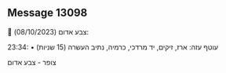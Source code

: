 ## Message 13098

🔴 צבע אדום (08/10/2023):

23:34:
• עוטף עזה: ארז, זיקים, יד מרדכי, כרמיה, נתיב העשרה (15 שניות)

צופר - צבע אדום

